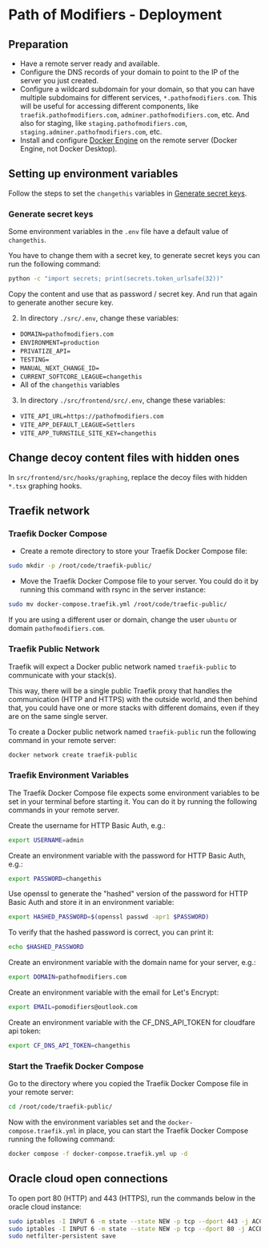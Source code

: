 # Path of Modifiers - Deployment

## Preparation

 - Have a remote server ready and available.
 - Configure the DNS records of your domain to point to the IP of the server you just created.
 - Configure a wildcard subdomain for your domain, so that you can have multiple subdomains for different services, `*.pathofmodifiers.com`. This will be useful for accessing different components, like `traefik.pathofmodifiers.com`, `adminer.pathofmodifiers.com`, etc. And also for staging, like `staging.pathofmodifiers.com`, `staging.adminer.pathofmodifiers.com`, etc.
 - Install and configure [Docker Engine](https://docs.docker.com/engine/install/ubuntu/) on the remote server (Docker Engine, not Docker Desktop).

## Setting up environment variables 

Follow the steps to set the `changethis` variables in [Generate secret keys](#generate-secret-keys). 

### <a id="generate-secret-keys"></a> Generate secret keys

Some environment variables in the `.env` file have a default value of `changethis`.

You have to change them with a secret key, to generate secret keys you can run the following command:

```bash
python -c "import secrets; print(secrets.token_urlsafe(32))"
```

Copy the content and use that as password / secret key. And run that again to generate another secure key.

2. In directory `./src/.env`, change these variables:
  - `DOMAIN=pathofmodifiers.com`
  - `ENVIRONMENT=production`
  - `PRIVATIZE_API=`
  - `TESTING=`
  - `MANUAL_NEXT_CHANGE_ID=`
  - `CURRENT_SOFTCORE_LEAGUE=changethis`
  - All of the `changethis` variables


3. In directory `./src/frontend/src/.env`, change these variables:

  - `VITE_API_URL=https://pathofmodifiers.com`
  - `VITE_APP_DEFAULT_LEAGUE=Settlers`
  - `VITE_APP_TURNSTILE_SITE_KEY=changethis`

## Change decoy content files with hidden ones

In `src/frontend/src/hooks/graphing`, replace the decoy files with hidden `*.tsx` graphing hooks.

## Traefik network

### Traefik Docker Compose

- Create a remote directory to store your Traefik Docker Compose file:

```bash
sudo mkdir -p /root/code/traefik-public/
```

- Move the Traefik Docker Compose file to your server. You could do it by running this command with rsync in the server instance:

```bash
sudo mv docker-compose.traefik.yml /root/code/traefic-public/
```

If you are using a different user or domain, change the user `ubuntu` or domain `pathofmodifiers.com`.

### Traefik Public Network

Traefik will expect a Docker public network named `traefik-public` to communicate with your stack(s).

This way, there will be a single public Traefik proxy that handles the communication (HTTP and HTTPS) with the outside world, and then behind that, you could have one or more stacks with different domains, even if they are on the same single server.

To create a Docker public network named `traefik-public` run the following command in your remote server:

```bash
docker network create traefik-public
```

### Traefik Environment Variables

The Traefik Docker Compose file expects some environment variables to be set in your terminal before starting it. You can do it by running the following commands in your remote server.

Create the username for HTTP Basic Auth, e.g.:

```bash
export USERNAME=admin
```

Create an environment variable with the password for HTTP Basic Auth, e.g.:

```bash
export PASSWORD=changethis
```

Use openssl to generate the "hashed" version of the password for HTTP Basic Auth and store it in an environment variable:

```bash
export HASHED_PASSWORD=$(openssl passwd -apr1 $PASSWORD)
```

To verify that the hashed password is correct, you can print it:

```bash
echo $HASHED_PASSWORD
```

Create an environment variable with the domain name for your server, e.g.:

```bash
export DOMAIN=pathofmodifiers.com
```

Create an environment variable with the email for Let's Encrypt:

```bash
export EMAIL=pomodifiers@outlook.com
```

Create an environment variable with the CF_DNS_API_TOKEN for cloudfare api token:

```bash
export CF_DNS_API_TOKEN=changethis
```

### Start the Traefik Docker Compose
Go to the directory where you copied the Traefik Docker Compose file in your remote server:

```bash
cd /root/code/traefik-public/
```

Now with the environment variables set and the `docker-compose.traefik.yml` in place, you can start the Traefik Docker Compose running the following command:

```bash
docker compose -f docker-compose.traefik.yml up -d
```

## Oracle cloud open connections

To open port 80 (HTTP) and 443 (HTTPS), run the commands below in the oracle cloud instance: 

```bash
sudo iptables -I INPUT 6 -m state --state NEW -p tcp --dport 443 -j ACCEPT
sudo iptables -I INPUT 6 -m state --state NEW -p tcp --dport 80 -j ACCEPT
sudo netfilter-persistent save
```
